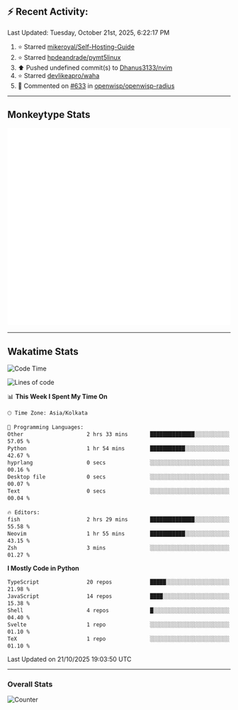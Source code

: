 ## :zap: Recent Activity:
<!--RECENT_ACTIVITY:last_update-->
Last Updated: Tuesday, October 21st, 2025, 6:22:17 PM
<!--RECENT_ACTIVITY:last_update_end-->
<!--RECENT_ACTIVITY:start-->
1. ⭐ Starred [mikeroyal/Self-Hosting-Guide](https://github.com/mikeroyal/Self-Hosting-Guide)<br>
2. ⭐ Starred [hpdeandrade/pymt5linux](https://github.com/hpdeandrade/pymt5linux)<br>
3. ⬆️ Pushed undefined commit(s) to [Dhanus3133/nvim](https://github.com/Dhanus3133/nvim)<br>
4. ⭐ Starred [devlikeapro/waha](https://github.com/devlikeapro/waha)<br>
5. 💬 Commented on [#633](https://github.com/openwisp/openwisp-radius/issues/633#issuecomment-3381398878) in [openwisp/openwisp-radius](https://github.com/openwisp/openwisp-radius)<br>
<!--RECENT_ACTIVITY:end-->

---

## Monkeytype Stats
<a href="https://monkeytype.com/profile/dhanus">
  <img src="https://raw.githubusercontent.com/Dhanus3133/Dhanus3133/monkeytype/monkeytype-lb.svg" alt="Monkeytype Profile" />
</a>

---

## Wakatime Stats
<!--START_SECTION:waka-->
![Code Time](http://img.shields.io/badge/Code%20Time-3%2C126%20hrs%2022%20mins-blue)

![Lines of code](https://img.shields.io/badge/From%20Hello%20World%20I%27ve%20Written-5.0%20million%20lines%20of%20code-blue)

📊 **This Week I Spent My Time On** 

```text
🕑︎ Time Zone: Asia/Kolkata

💬 Programming Languages: 
Other                    2 hrs 33 mins       ██████████████░░░░░░░░░░░   57.05 % 
Python                   1 hr 54 mins        ███████████░░░░░░░░░░░░░░   42.67 % 
hyprlang                 0 secs              ░░░░░░░░░░░░░░░░░░░░░░░░░   00.16 % 
Desktop file             0 secs              ░░░░░░░░░░░░░░░░░░░░░░░░░   00.07 % 
Text                     0 secs              ░░░░░░░░░░░░░░░░░░░░░░░░░   00.04 % 

🔥 Editors: 
fish                     2 hrs 29 mins       ██████████████░░░░░░░░░░░   55.58 % 
Neovim                   1 hr 55 mins        ███████████░░░░░░░░░░░░░░   43.15 % 
Zsh                      3 mins              ░░░░░░░░░░░░░░░░░░░░░░░░░   01.27 % 
```

**I Mostly Code in Python** 

```text
TypeScript               20 repos            █████░░░░░░░░░░░░░░░░░░░░   21.98 % 
JavaScript               14 repos            ████░░░░░░░░░░░░░░░░░░░░░   15.38 % 
Shell                    4 repos             █░░░░░░░░░░░░░░░░░░░░░░░░   04.40 % 
Svelte                   1 repo              ░░░░░░░░░░░░░░░░░░░░░░░░░   01.10 % 
TeX                      1 repo              ░░░░░░░░░░░░░░░░░░░░░░░░░   01.10 % 
```




 Last Updated on 21/10/2025 19:03:50 UTC
<!--END_SECTION:waka-->
---

### Overall Stats

<img src="https://moe-counter.glitch.me/get/@Dhanus3133?theme=asoul" alt="Counter" />
